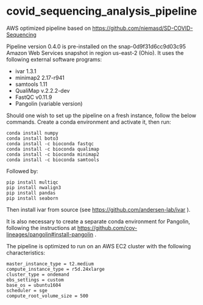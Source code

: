# covid_sequencing_analysis_pipeline
AWS optimized pipeline based on https://github.com/niemasd/SD-COVID-Sequencing 

Pipeline version 0.4.0 is pre-installed on the snap-0d9f31d6cc9d03c95 Amazon Web Services snapshot in region us-east-2 (Ohio).  It uses the following external software programs:

* ivar 1.3.1
* minimap2 2.17-r941
* samtools 1.11
* QualiMap v.2.2.2-dev
* FastQC v0.11.9
* Pangolin (variable version)

Should one wish to set up the pipeline on a fresh instance, follow the below commands.
Create a conda environment and activate it, then run:

```
conda install numpy 
conda install boto3
conda install -c bioconda fastqc
conda install -c bioconda qualimap
conda install -c bioconda minimap2
conda install -c bioconda samtools
```

Followed by:
```
pip install multiqc
pip install nwalign3
pip install pandas
pip install seaborn
```

Then install ivar from source (see https://github.com/andersen-lab/ivar ).

It is also necessary to create a separate conda environment for Pangolin, following the instructions at 
https://github.com/cov-lineages/pangolin#install-pangolin .

The pipeline is optimized to run on an AWS EC2 cluster with the following characteristics:
```
master_instance_type = t2.medium
compute_instance_type = r5d.24xlarge
cluster_type = ondemand
ebs_settings = custom
base_os = ubuntu1604
scheduler = sge
compute_root_volume_size = 500
```
